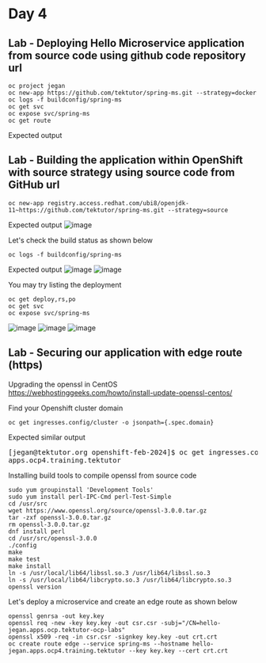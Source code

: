 # Day 4

## Lab - Deploying Hello Microservice application from source code using github code repository url
```
oc project jegan
oc new-app https://github.com/tektutor/spring-ms.git --strategy=docker
oc logs -f buildconfig/spring-ms
oc get svc 
oc expose svc/spring-ms
oc get route
```

Expected output

## Lab - Building the application within OpenShift with source strategy using source code from GitHub url
```
oc new-app registry.access.redhat.com/ubi8/openjdk-11~https://github.com/tektutor/spring-ms.git --strategy=source
```

Expected output
![image](https://github.com/tektutor/openshift-nov-2023/assets/12674043/e0b7ba66-9bd4-47e9-b6c5-314d129e82ae)

Let's check the build status as shown below
```
oc logs -f buildconfig/spring-ms
```
Expected output
![image](https://github.com/tektutor/openshift-nov-2023/assets/12674043/0905997e-8259-4fa4-8fa4-a5d00dff6618)
![image](https://github.com/tektutor/openshift-nov-2023/assets/12674043/91720e4c-f791-4c70-8f81-711d2bb40d89)

You may try listing the deployment
```
oc get deploy,rs,po
oc get svc
oc expose svc/spring-ms 
```

![image](https://github.com/tektutor/openshift-nov-2023/assets/12674043/372969d5-26f3-47e6-b444-4918cbabe6a3)
![image](https://github.com/tektutor/openshift-nov-2023/assets/12674043/5b745b1f-54aa-42d1-8778-a742916a4605)
![image](https://github.com/tektutor/openshift-nov-2023/assets/12674043/d7d4da56-f9d5-4b64-bba1-4f9fcb34e7fe)

## Lab - Securing our application with edge route (https)

Upgrading the openssl in CentOS
https://webhostinggeeks.com/howto/install-update-openssl-centos/

Find your Openshift cluster domain
```
oc get ingresses.config/cluster -o jsonpath={.spec.domain}
```
Expected similar output
<pre>
[jegan@tektutor.org openshift-feb-2024]$ oc get ingresses.config/cluster -o jsonpath={.spec.domain}
apps.ocp4.training.tektutor  
</pre>


Installing build tools to compile openssl from source code
```
sudo yum groupinstall 'Development Tools'
sudo yum install perl-IPC-Cmd perl-Test-Simple
cd /usr/src
wget https://www.openssl.org/source/openssl-3.0.0.tar.gz
tar -zxf openssl-3.0.0.tar.gz
rm openssl-3.0.0.tar.gz
dnf install perl
cd /usr/src/openssl-3.0.0
./config
make
make test
make install
ln -s /usr/local/lib64/libssl.so.3 /usr/lib64/libssl.so.3
ln -s /usr/local/lib64/libcrypto.so.3 /usr/lib64/libcrypto.so.3
openssl version
```

Let's deploy a microservice and create an edge route as shown below
```
openssl genrsa -out key.key
openssl req -new -key key.key -out csr.csr -subj="/CN=hello-jegan.apps.ocp.tektutor-ocp-labs"
openssl x509 -req -in csr.csr -signkey key.key -out crt.crt
oc create route edge --service spring-ms --hostname hello-jegan.apps.ocp4.training.tektutor --key key.key --cert crt.crt
```
